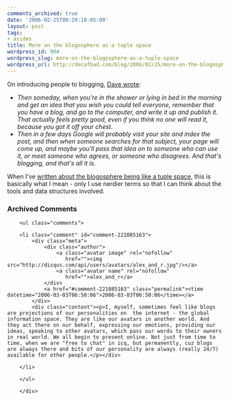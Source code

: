 ```yaml
---
comments_archived: true
date: '2006-02-25T00:20:18-05:00'
layout: post
tags:
- asides
title: More on the blogosphere as a tuple space
wordpress_id: 904
wordpress_slug: more-on-the-blogosphere-as-a-tuple-space
wordpress_url: http://decafbad.com/blog/2006/02/25/more-on-the-blogosphere-as-a-tuple-space
---
```

 <p>On introducing people to blogging, <a href="http://www.scripting.com/2006/02/24.html#bloggingForNewbies">Dave wrote</a>:</p>
     <ul>
     <li>
     <span><i>Then someday, when you're in the shower or lying in bed in the morning and get an idea that you wish you could tell everyone, remember that you have a blog, and go to the computer, and write it up and publish it. That actually feels pretty good, even if you think no one will read it, because you got it off your chest.</i></span>
     </li>
     <li>
     <span><i>Then in a few days Google will probably visit your site and index the post, and then when someone searches for that subject, your page will come up, and maybe you'll pass that idea on to someone who can use it, or meet someone who agrees, or someone who disagrees. And that's blogging, and that's all it is.</i></span>
     </li>
     </ul>
 <p>When I've <a href="http://decafbad.com/blog/index.php?s=tuple">written about the blogosphere being like a tuple space</a>, this is basically what I mean - only I use nerdier terms so that I can think about the tools and data structures involved.</p>

<div id="comments" class="comments archived-comments">
            <h3>Archived Comments</h3>
            
        <ul class="comments">
            
        <li class="comment" id="comment-221085163">
            <div class="meta">
                <div class="author">
                    <a class="avatar image" rel="nofollow" 
                       href=""><img src="http://disqus.com/api/users/avatars/alex_and_r.jpg"/></a>
                    <a class="avatar name" rel="nofollow" 
                       href="">alex_and_r</a>
                </div>
                <a href="#comment-221085163" class="permalink"><time datetime="2006-03-03T06:50:06">2006-03-03T06:50:06</time></a>
            </div>
            <div class="content"><p>I, myself, sometimes feel like blogs are projections of our personalities on  the internet - the global information space. They are like our avatars in another world. And they act there on our behalf, expressing our emotions, providing our ideas, speaking to other avatars, which pass our words to their owners in real world. We all begin to present online. Not just from time to time, when we are "free to chat" in icq, but permanently, cuz blogs are always there and bits of our personality are always (really 24/7) available for other people.</p></div>
            
        </li>
    
        </ul>
    
        </div>
    